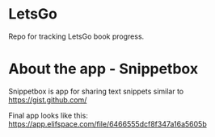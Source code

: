 # LetsGo

Repo for tracking LetsGo book progress.

# About the app - Snippetbox

Snippetbox is app for sharing text snippets similar to https://gist.github.com/

Final app looks like this: https://app.elifspace.com/file/6466555dcf8f347a16a5605b
